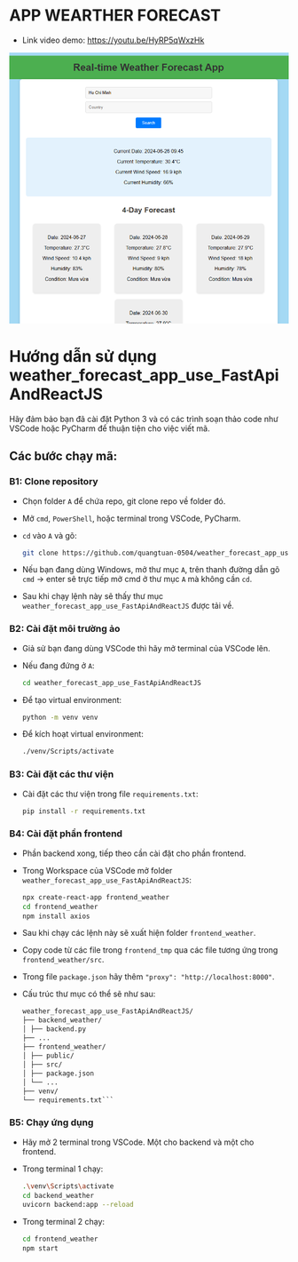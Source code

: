 # APP WEARTHER FORECAST
- Link video demo: https://youtu.be/HyRP5qWxzHk


![alt text](image.png)
# Hướng dẫn sử dụng weather_forecast_app_use_FastApiAndReactJS

Hãy đảm bảo bạn đã cài đặt Python 3 và có các trình soạn thảo code như VSCode hoặc PyCharm để thuận tiện cho việc viết mã.

## Các bước chạy mã:

### B1: Clone repository

- Chọn folder `A` để chứa repo, git clone repo về folder đó.
- Mở `cmd`, `PowerShell`, hoặc terminal trong VSCode, PyCharm.
- `cd` vào `A` và gõ:

    ```sh
    git clone https://github.com/quangtuan-0504/weather_forecast_app_use_FastApiAndReactJS.git
    ```

- Nếu bạn đang dùng Windows, mở thư mục `A`, trên thanh đường dẫn gõ `cmd` -> enter sẽ trực tiếp mở cmd ở thư mục `A` mà không cần `cd`.
- Sau khi chạy lệnh này sẽ thấy thư mục `weather_forecast_app_use_FastApiAndReactJS` được tải về.

### B2: Cài đặt môi trường ảo

- Giả sử bạn đang dùng VSCode thì hãy mở terminal của VSCode lên.
- Nếu đang đứng ở `A`:

    ```sh
    cd weather_forecast_app_use_FastApiAndReactJS
    ```

- Để tạo virtual environment:

    ```sh
    python -m venv venv
    ```

- Để kích hoạt virtual environment:

    ```sh
    ./venv/Scripts/activate
    ```

### B3: Cài đặt các thư viện

- Cài đặt các thư viện trong file `requirements.txt`:

    ```sh
    pip install -r requirements.txt
    ```

### B4: Cài đặt phần frontend

- Phần backend xong, tiếp theo cần cài đặt cho phần frontend.
- Trong Workspace của VSCode mở folder `weather_forecast_app_use_FastApiAndReactJS`:

    ```sh
    npx create-react-app frontend_weather
    cd frontend_weather
    npm install axios
    ```

- Sau khi chạy các lệnh này sẽ xuất hiện folder `frontend_weather`.
- Copy code từ các file trong `frontend_tmp` qua các file tương ứng trong `frontend_weather/src`.
- Trong file `package.json` hãy thêm `"proxy": "http://localhost:8000"`.

- Cấu trúc thư mục có thể sẽ như sau:
    ```
    weather_forecast_app_use_FastApiAndReactJS/
    ├── backend_weather/
    │ ├── backend.py
    ├── ...
    ├── frontend_weather/
    │ ├── public/
    │ ├── src/
    │ ├── package.json
    │ └── ...
    ├── venv/
    └── requirements.txt```

### B5: Chạy ứng dụng

- Hãy mở 2 terminal trong VSCode. Một cho backend và một cho frontend.
- Trong terminal 1 chạy:

    ```sh
    .\venv\Scripts\activate
    cd backend_weather
    uvicorn backend:app --reload
    ```

- Trong terminal 2 chạy:

    ```sh
    cd frontend_weather
    npm start
    ```



















































